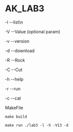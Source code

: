 # AK_LAB3

-l --list\n

-V --Value (optional param)

-v --version

-d --download

-R --Rock

-C --Cut

-h --help

-r --run

-c --cat

MakeFile

	make build
	
	make run ./lab3 -l -h -V13 -d
